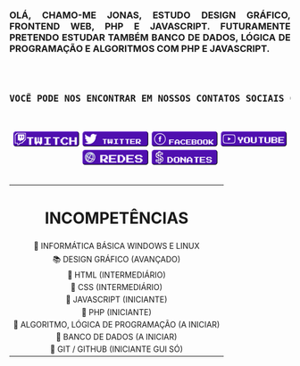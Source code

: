<h3 align="justify">OLÁ, CHAMO-ME JONAS, ESTUDO DESIGN GRÁFICO, FRONTEND WEB, PHP E JAVASCRIPT. FUTURAMENTE PRETENDO ESTUDAR TAMBÉM BANCO DE DADOS, LÓGICA DE PROGRAMAÇÃO E ALGORITMOS COM PHP E JAVASCRIPT.</h3><br /> 
 <pre align="center"><h3>VOCẼ PODE NOS ENCONTRAR EM NOSSOS CONTATOS SOCIAIS CLICANDO NOS BOTÕES ABAIXO</h3></pre><br />

<!-- [![](https://raw.githubusercontent.com/GamerCleanVic/JottaLPB/main/TwitchGH.png)](https://twitch.tv/jottalpb) [![](https://raw.githubusercontent.com/GamerCleanVic/JottaLPB/main/TwitterGH2.png)](https://twitter.com/JottaLPB) [![](https://raw.githubusercontent.com/GamerCleanVic/JottaLPB/main/FaceGH.png)](https://www.facebook.com/JOTTALPB) [![](https://raw.githubusercontent.com/GamerCleanVic/JottaLPB/main/ytGH.png)](https://www.youtube.com/channel/UCd52qMJ2L7jBWqrcxmqUiZg/videos) [![](https://raw.githubusercontent.com/GamerCleanVic/JottaLPB/main/RedesGH.png)](https://jottalpb.blogspot.com/p/redes-sociais.html) [![](https://raw.githubusercontent.com/GamerCleanVic/JottaLPB/main/DonatesGH.png)](https://jottalpb.blogspot.com/p/donate.html)

## OLÁ EU SOU JONAS!

- :computer: SOU DESIGN GRÁFICO INTERMEDIÁRIO! -->

 <div align="center">
<a href="https://twitch.tv/jottalpb" target="_blank"><img src="https://raw.githubusercontent.com/GamerCleanVic/JottaLPB/main/TwitchGH.png" /></a>
<a href="https://twitter.com/JottaLPB" target="_blank"><img src="https://raw.githubusercontent.com/GamerCleanVic/JottaLPB/main/TwitterGH2.png" /></a>
<a href="https://www.facebook.com/JOTTALPB" target="_blank"><img src="https://raw.githubusercontent.com/GamerCleanVic/JottaLPB/main/FaceGH.png" /></a>
<a href="https://www.youtube.com/channel/UCd52qMJ2L7jBWqrcxmqUiZg/videos" target="_blank"><img src="https://raw.githubusercontent.com/GamerCleanVic/JottaLPB/main/ytGH.png" /></a>
<a href="https://jottalpb.blogspot.com/p/redes-sociais.html" target="_blank"><img src="https://raw.githubusercontent.com/GamerCleanVic/JottaLPB/main/RedesGH.png" /></a>
<a href="https://jottalpb.blogspot.com/p/donate.html" target="_blank"><img src="https://raw.githubusercontent.com/GamerCleanVic/JottaLPB/main/DonatesGH.png" /></a>
</div><br />

<div align="center">
<table>
<tr>
<th align="center">
<h1>
INCOMPETÊNCIAS
</h1>
</th>
</tr>
<tr align="center">
<td>
📖 INFORMÁTICA BÁSICA WINDOWS E LINUX
</td>
</tr>
<tr align="center">
<td>
📚 DESIGN GRÁFICO (AVANÇADO)
</td>
</tr>
<tr align="center">
<td>
📖 HTML (INTERMEDIÁRIO)
</td>
</tr>
<tr align="center">
<td>
📖 CSS (INTERMEDIÁRIO)
</td>
</tr>
<tr align="center">
<td>
📗 JAVASCRIPT (INICIANTE)
</td>
</tr>
<tr align="center">
<td>
📗 PHP (INICIANTE)
</td>
</tr>
<tr align="center">
<td>
📗 ALGORITMO, LÓGICA DE PROGRAMAÇÃO (A INICIAR)
</td>
</tr>
<tr align="center">
<td>
📗 BANCO DE DADOS (A INICIAR)
</td>
</tr>
<tr align="center">
<td>
📗 GIT / GITHUB (INICIANTE GUI SÓ)
</td>
</tr>
</table>
</div>
